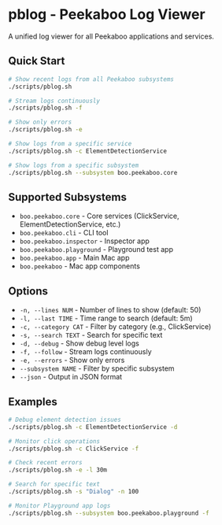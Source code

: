 # pblog - Peekaboo Log Viewer

A unified log viewer for all Peekaboo applications and services.

## Quick Start

```bash
# Show recent logs from all Peekaboo subsystems
./scripts/pblog.sh

# Stream logs continuously
./scripts/pblog.sh -f

# Show only errors
./scripts/pblog.sh -e

# Show logs from a specific service
./scripts/pblog.sh -c ElementDetectionService

# Show logs from a specific subsystem
./scripts/pblog.sh --subsystem boo.peekaboo.core
```

## Supported Subsystems

- `boo.peekaboo.core` - Core services (ClickService, ElementDetectionService, etc.)
- `boo.peekaboo.cli` - CLI tool
- `boo.peekaboo.inspector` - Inspector app
- `boo.peekaboo.playground` - Playground test app
- `boo.peekaboo.app` - Main Mac app
- `boo.peekaboo` - Mac app components

## Options

- `-n, --lines NUM` - Number of lines to show (default: 50)
- `-l, --last TIME` - Time range to search (default: 5m)
- `-c, --category CAT` - Filter by category (e.g., ClickService)
- `-s, --search TEXT` - Search for specific text
- `-d, --debug` - Show debug level logs
- `-f, --follow` - Stream logs continuously
- `-e, --errors` - Show only errors
- `--subsystem NAME` - Filter by specific subsystem
- `--json` - Output in JSON format

## Examples

```bash
# Debug element detection issues
./scripts/pblog.sh -c ElementDetectionService -d

# Monitor click operations
./scripts/pblog.sh -c ClickService -f

# Check recent errors
./scripts/pblog.sh -e -l 30m

# Search for specific text
./scripts/pblog.sh -s "Dialog" -n 100

# Monitor Playground app logs
./scripts/pblog.sh --subsystem boo.peekaboo.playground -f
```